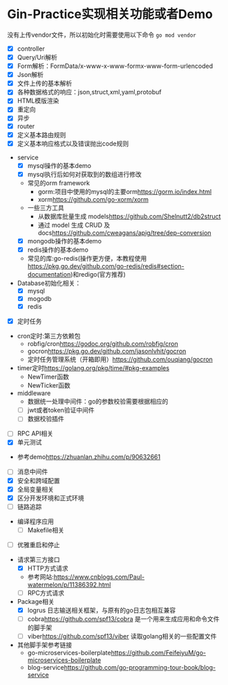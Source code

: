 # Gin-Practice实现相关功能或者Demo

没有上传vendor文件，所以初始化时需要使用以下命令
`go mod vendor`

* [x]  controller
  * [x]  Query/Uri解析
  * [x]  Form解析：FormData/x-www-x-www-formx-www-form-urlencoded
  * [x]  Json解析
  * [x]  文件上传的基本解析
  * [x]  各种数据格式的响应：json,struct,xml,yaml,protobuf
  * [x]  HTML模版渲染
  * [x]  重定向
  * [x]  异步
* [x]  router
  * [x]  定义基本路由规则
  * [x]  定义基本响应格式以及错误抛出code规则
* service
  * [x]  mysql操作的基本demo
    * [x]  mysql执行后如何对获取到的数组进行修改
    * 常见的orm framework
      * gorm:项目中使用的mysql的主要orm<https://gorm.io/index.html>
      * xorm<https://github.com/go-xorm/xorm>
    * 一些三方工具
      * 从数据库批量生成 models<https://github.com/Shelnutt2/db2struct>
      * 通过 model 生成 CRUD 及 docs<https://github.com/cweagans/apig/tree/dep-conversion>
  * [x]  mongodb操作的基本demo
  * [x]  redis操作的基本demo
    * 常见的库:go-redis(操作更方便，本教程使用<https://pkg.go.dev/github.com/go-redis/redis#section-documentation>)和redigo(官方推荐)
* Database初始化相关：
  * [x]  mysql
  * [x]  mogodb
  * [x]  redis
* [x]  定时任务
  * cron定时:第三方依赖包
    * robfig/cron<https://godoc.org/github.com/robfig/cron>
    * gocron<https://pkg.go.dev/github.com/jasonlvhit/gocron>
    * 定时任务管理系统（开箱即用）<https://github.com/ouqiang/gocron>
  * timer定时<https://golang.org/pkg/time/#pkg-examples>
    * NewTimer函数
    * NewTicker函数
* middleware
  * 数据统一处理中间件：go的参数校验需要根据相应的
  * [ ]  jwt或者token验证中间件
  * [ ]  数据校验插件
* [ ]  RPC API相关
* [x]  单元测试
  * 参考demo<https://zhuanlan.zhihu.com/p/90632661>
* [ ]  消息中间件
* [x]  安全和跨域配置
* [x]  全局变量相关
* [x]  区分开发环境和正式环境
* [ ]  链路追踪
* 编译程序应用
  * [ ] Makefile相关
* [ ]  优雅重启和停止
* 请求第三方接口
  * [x]  HTTP方式请求
    * 参考网站:<https://www.cnblogs.com/Paul-watermelon/p/11386392.html>
  * [ ]  RPC方式请求

* Package相关
  * [x] logrus 日志输送相关框架，与原有的go日志包相互兼容
  * [ ] cobra<https://github.com/spf13/cobra> 是一个用来生成应用和命令文件的脚手架
  * [ ] viber<https://github.com/spf13/viber> 读取golang相关的一些配置文件
* 其他脚手架参考链接
  * go-microservices-boilerplate<https://github.com/FeifeiyuM/go-microservices-boilerplate>
  * blog-service<https://github.com/go-programming-tour-book/blog-service>
